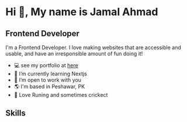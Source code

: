 # Hi 👋, My name is Jamal Ahmad
## Frontend Developer

I'm a Frontend Developer. I love making websites that are accessible and usable, and have an irresponsible amount of fun doing it!

- 💻 see my portfolio at [here](http://jamaldev.netlify.app)
- 🌱 I’m currently learning Nextjs
- 💞️ I’m open to work with you
- 🌎 I'm based in Peshawar, PK
- 🎽 Love Runing and sometimes crickect

## Skills


<!---
Jamalahmad123/Jamalahmad123 is a ✨ special ✨ repository because its `README.md` (this file) appears on your GitHub profile.
You can click the Preview link to take a look at your changes.
--->
